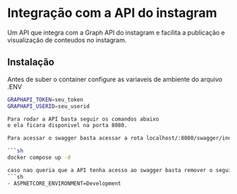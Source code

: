 # Integração com a API do instagram

Um API que integra com a Graph API do instagram e facilita a publicação e visualização de conteudos
no instagram.

## Instalação

Antes de suber o container configure as variaveis de ambiente do arquivo .ENV

```sh
GRAPHAPI_TOKEN=seu_token
GRAPHAPI_USERID=seu_userid

Para rodar a API basta seguir os comandos abaixo
e ela ficara disponivel na porta 8080.

Para acessar o swagger basta acessar a rota localhost/:8080/swagger/index.html

```sh
docker compose up -d

caso nao queria que a API tenha acesso ao swagger basta remover o seguinte comando do docker-compose.yml
```sh
- ASPNETCORE_ENVIRONMENT=Development
